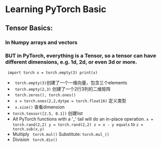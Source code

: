 # Learning PyTorch Basic 
## Tensor Basics:
### In Numpy arrays and vectors
### BUT in PyTorch, everything is a Tensor, so a tensor can have different dimensions, e.g. 1d, 2d, or even 3d or more.  
  ` import torch
      x = torch.empty(3)
      print(x)`
  * ` torch.empty(3)`创建了一个一维向量，包含三个elements
  * ` torch.empty(2,3)` 创建了一个2行3列的二维矩阵
  * ` torch.zeros(), torch.ones()`
  * ` x = torch.ones(2,2,dytpe = torch.float16)` 定义类型
  * ` x.size()` 查看dimension
  * ` torch.tensor([2.5, 0.1]) ` 创建list
  * All PyTorch functions with a '_' tail will do an in-place operation.
  ` x = torch.rand(2,2)
    y = torch.rand(2,2)
    z = x - y equals ` to `z = torch.sub(x,y)`    
  * Multiply ` torch.mul()`  Substitute: `torch.mul_()`
  * Division ` torch.div()`
